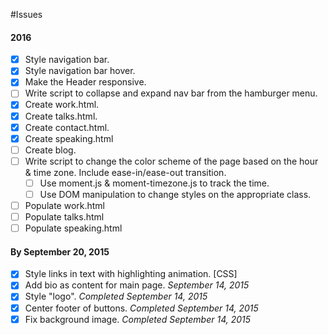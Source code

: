 #Issues

#### 2016

- [x] Style navigation bar.
- [x] Style navigation bar hover.
- [x] Make the Header responsive.
- [ ] Write script to collapse and expand nav bar from the hamburger menu.
- [x] Create work.html.
- [x] Create talks.html.
- [x] Create contact.html.
- [x] Create speaking.html
- [ ] Create blog.
- [ ] Write script to change the color scheme of the page based on the hour & time zone. Include ease-in/ease-out transition.
  - [ ] Use moment.js & moment-timezone.js to track the time.
  - [ ] Use DOM manipulation to change styles on the appropriate class.
- [ ] Populate work.html
- [ ] Populate talks.html
- [ ] Populate speaking.html

#### By September 20, 2015

- [x] Style links in text with highlighting animation. [CSS]
- [x] Add bio as content for main page. _September 14, 2015_
- [x] Style "logo". _Completed September 14, 2015_
- [x] Center footer of buttons. _Completed September 14, 2015_
- [x] Fix background image. _Completed September 14, 2015_
